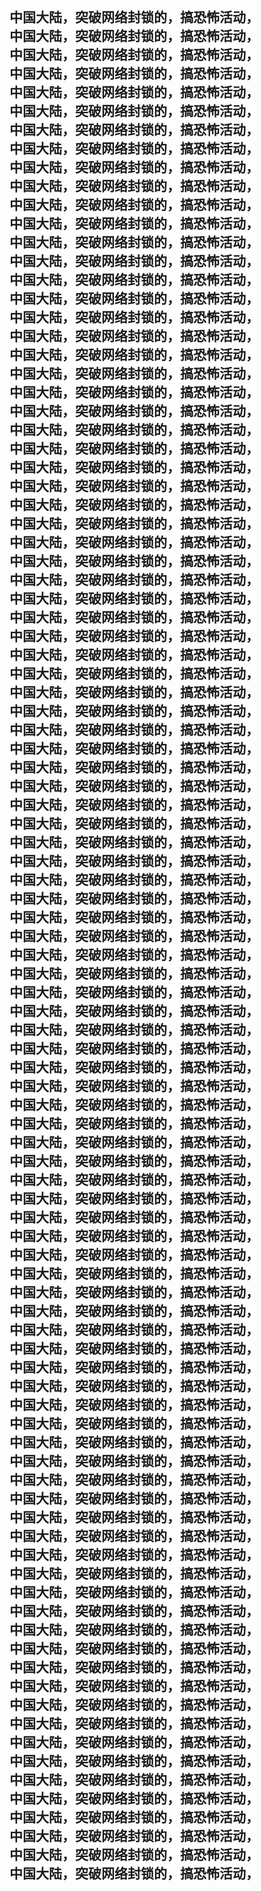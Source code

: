 <h2>
<br>中国大陆，突破网络封锁的，搞恐怖活动，
<br>中国大陆，突破网络封锁的，搞恐怖活动，
<br>中国大陆，突破网络封锁的，搞恐怖活动，
<br>中国大陆，突破网络封锁的，搞恐怖活动，
<br>中国大陆，突破网络封锁的，搞恐怖活动，
<br>中国大陆，突破网络封锁的，搞恐怖活动，
<br>中国大陆，突破网络封锁的，搞恐怖活动，
<br>中国大陆，突破网络封锁的，搞恐怖活动，
<br>中国大陆，突破网络封锁的，搞恐怖活动，
<br>中国大陆，突破网络封锁的，搞恐怖活动，
<br>中国大陆，突破网络封锁的，搞恐怖活动，
<br>中国大陆，突破网络封锁的，搞恐怖活动，
<br>中国大陆，突破网络封锁的，搞恐怖活动，
<br>中国大陆，突破网络封锁的，搞恐怖活动，
<br>中国大陆，突破网络封锁的，搞恐怖活动，
<br>中国大陆，突破网络封锁的，搞恐怖活动，
<br>中国大陆，突破网络封锁的，搞恐怖活动，
<br>中国大陆，突破网络封锁的，搞恐怖活动，
<br>中国大陆，突破网络封锁的，搞恐怖活动，
<br>中国大陆，突破网络封锁的，搞恐怖活动，
<br>中国大陆，突破网络封锁的，搞恐怖活动，
<br>中国大陆，突破网络封锁的，搞恐怖活动，
<br>中国大陆，突破网络封锁的，搞恐怖活动，
<br>中国大陆，突破网络封锁的，搞恐怖活动，
<br>中国大陆，突破网络封锁的，搞恐怖活动，
<br>中国大陆，突破网络封锁的，搞恐怖活动，
<br>中国大陆，突破网络封锁的，搞恐怖活动，
<br>中国大陆，突破网络封锁的，搞恐怖活动，
<br>中国大陆，突破网络封锁的，搞恐怖活动，
<br>中国大陆，突破网络封锁的，搞恐怖活动，
<br>中国大陆，突破网络封锁的，搞恐怖活动，
<br>中国大陆，突破网络封锁的，搞恐怖活动，
<br>中国大陆，突破网络封锁的，搞恐怖活动，
<br>中国大陆，突破网络封锁的，搞恐怖活动，
<br>中国大陆，突破网络封锁的，搞恐怖活动，
<br>中国大陆，突破网络封锁的，搞恐怖活动，
<br>中国大陆，突破网络封锁的，搞恐怖活动，
<br>中国大陆，突破网络封锁的，搞恐怖活动，
<br>中国大陆，突破网络封锁的，搞恐怖活动，
<br>中国大陆，突破网络封锁的，搞恐怖活动，
<br>中国大陆，突破网络封锁的，搞恐怖活动，
<br>中国大陆，突破网络封锁的，搞恐怖活动，
<br>中国大陆，突破网络封锁的，搞恐怖活动，
<br>中国大陆，突破网络封锁的，搞恐怖活动，
<br>中国大陆，突破网络封锁的，搞恐怖活动，
<br>中国大陆，突破网络封锁的，搞恐怖活动，
<br>中国大陆，突破网络封锁的，搞恐怖活动，
<br>中国大陆，突破网络封锁的，搞恐怖活动，
<br>中国大陆，突破网络封锁的，搞恐怖活动，
<br>中国大陆，突破网络封锁的，搞恐怖活动，
<br>中国大陆，突破网络封锁的，搞恐怖活动，
<br>中国大陆，突破网络封锁的，搞恐怖活动，
<br>中国大陆，突破网络封锁的，搞恐怖活动，
<br>中国大陆，突破网络封锁的，搞恐怖活动，
<br>中国大陆，突破网络封锁的，搞恐怖活动，
<br>中国大陆，突破网络封锁的，搞恐怖活动，
<br>中国大陆，突破网络封锁的，搞恐怖活动，
<br>中国大陆，突破网络封锁的，搞恐怖活动，
<br>中国大陆，突破网络封锁的，搞恐怖活动，
<br>中国大陆，突破网络封锁的，搞恐怖活动，
<br>中国大陆，突破网络封锁的，搞恐怖活动，
<br>中国大陆，突破网络封锁的，搞恐怖活动，
<br>中国大陆，突破网络封锁的，搞恐怖活动，
<br>中国大陆，突破网络封锁的，搞恐怖活动，
<br>中国大陆，突破网络封锁的，搞恐怖活动，
<br>中国大陆，突破网络封锁的，搞恐怖活动，
<br>中国大陆，突破网络封锁的，搞恐怖活动，
<br>中国大陆，突破网络封锁的，搞恐怖活动，
<br>中国大陆，突破网络封锁的，搞恐怖活动，
<br>中国大陆，突破网络封锁的，搞恐怖活动，
<br>中国大陆，突破网络封锁的，搞恐怖活动，
<br>中国大陆，突破网络封锁的，搞恐怖活动，
<br>中国大陆，突破网络封锁的，搞恐怖活动，
<br>中国大陆，突破网络封锁的，搞恐怖活动，
<br>中国大陆，突破网络封锁的，搞恐怖活动，
<br>中国大陆，突破网络封锁的，搞恐怖活动，
<br>中国大陆，突破网络封锁的，搞恐怖活动，
<br>中国大陆，突破网络封锁的，搞恐怖活动，
<br>中国大陆，突破网络封锁的，搞恐怖活动，
<br>中国大陆，突破网络封锁的，搞恐怖活动，
<br>中国大陆，突破网络封锁的，搞恐怖活动，
<br>中国大陆，突破网络封锁的，搞恐怖活动，
<br>中国大陆，突破网络封锁的，搞恐怖活动，
<br>中国大陆，突破网络封锁的，搞恐怖活动，
<br>中国大陆，突破网络封锁的，搞恐怖活动，
<br>中国大陆，突破网络封锁的，搞恐怖活动，
<br>中国大陆，突破网络封锁的，搞恐怖活动，
<br>中国大陆，突破网络封锁的，搞恐怖活动，
<br>中国大陆，突破网络封锁的，搞恐怖活动，
<br>中国大陆，突破网络封锁的，搞恐怖活动，
<br>中国大陆，突破网络封锁的，搞恐怖活动，
<br>中国大陆，突破网络封锁的，搞恐怖活动，
<br>中国大陆，突破网络封锁的，搞恐怖活动，
<br>中国大陆，突破网络封锁的，搞恐怖活动，
<br>中国大陆，突破网络封锁的，搞恐怖活动，
<br>中国大陆，突破网络封锁的，搞恐怖活动，
<br>中国大陆，突破网络封锁的，搞恐怖活动，
<br>中国大陆，突破网络封锁的，搞恐怖活动，
<br>中国大陆，突破网络封锁的，搞恐怖活动，
<br>中国大陆，突破网络封锁的，搞恐怖活动，
</h2>
